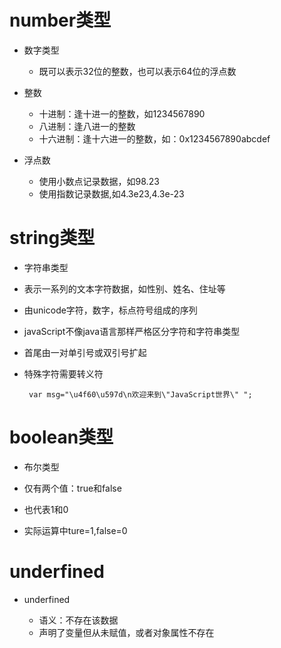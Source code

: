 # number类型

 - 数字类型

   - 既可以表示32位的整数，也可以表示64位的浮点数

 - 整数

   - 十进制：逢十进一的整数，如1234567890
   - 八进制：逢八进一的整数
   - 十六进制：逢十六进一的整数，如：0x1234567890abcdef

 - 浮点数

   - 使用小数点记录数据，如98.23
   - 使用指数记录数据,如4.3e23,4.3e-23

# string类型

 - 字符串类型

  - 表示一系列的文本字符数据，如性别、姓名、住址等

  - 由unicode字符，数字，标点符号组成的序列

  - javaScript不像java语言那样严格区分字符和字符串类型

  - 首尾由一对单引号或双引号扩起
  - 特殊字符需要转义符

         var msg="\u4f60\u597d\n欢迎来到\"JavaScript世界\" ";

# boolean类型

  - 布尔类型

   - 仅有两个值：true和false

   - 也代表1和0
   - 实际运算中ture=1,false=0

# underfined 

  - underfined

    - 语义：不存在该数据
    - 声明了变量但从未赋值，或者对象属性不存在
